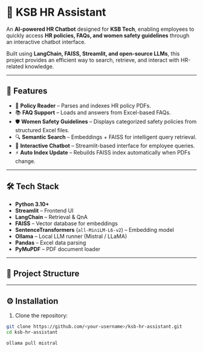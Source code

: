 ﻿# 🤖 KSB HR Assistant

An **AI-powered HR Chatbot** designed for **KSB Tech**, enabling employees to quickly access **HR policies, FAQs, and women safety guidelines** through an interactive chatbot interface.  

Built using **LangChain, FAISS, Streamlit, and open-source LLMs**, this project provides an efficient way to search, retrieve, and interact with HR-related knowledge.

---

## 🚀 Features

- 📄 **Policy Reader** – Parses and indexes HR policy PDFs.  
- 📚 **FAQ Support** – Loads and answers from Excel-based FAQs.  
- 🛡️ **Women Safety Guidelines** – Displays categorized safety policies from structured Excel files.  
- 🔍 **Semantic Search** – Embeddings + FAISS for intelligent query retrieval.  
- 💬 **Interactive Chatbot** – Streamlit-based interface for employee queries.  
- ⚡ **Auto Index Update** – Rebuilds FAISS index automatically when PDFs change.  

---

## 🛠️ Tech Stack

- **Python 3.10+**  
- **Streamlit** – Frontend UI  
- **LangChain** – Retrieval & QnA  
- **FAISS** – Vector database for embeddings  
- **SentenceTransformers** (`all-MiniLM-L6-v2`) – Embedding model  
- **Ollama** – Local LLM runner (Mistral / LLaMA)  
- **Pandas** – Excel data parsing  
- **PyMuPDF** – PDF document loader  

---

## 📂 Project Structure


---

## ⚙️ Installation

1. Clone the repository:

```bash
git clone https://github.com/<your-username>/ksb-hr-assistant.git
cd ksb-hr-assistant

ollama pull mistral



